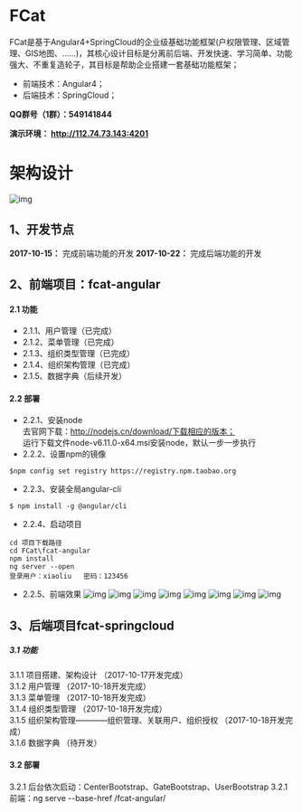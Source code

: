 #  **FCat** 
FCat是基于Angular4+SpringCloud的企业级基础功能框架(户权限管理、区域管理、GIS地图、......)，其核心设计目标是分离前后端、开发快速、学习简单、功能强大、不重复造轮子，其目标是帮助企业搭建一套基础功能框架；

- 前端技术：Angular4；
- 后端技术：SpringCloud；

 **QQ群号（1群）：549141844**   

 **演示环境： http://112.74.73.143:4201**  

# 架构设计 
![img](http://on-img.com/chart_image/5954b886e4b0ad619ac73246.png)

## 1、开发节点
  **2017-10-15：** 完成前端功能的开发
  **2017-10-22：** 完成后端功能的开发

## 2、前端项目：fcat-angular
#### 2.1 功能
- 2.1.1、用户管理（已完成）
- 2.1.2、菜单管理（已完成）
- 2.1.3、组织类型管理（已完成）
- 2.1.4、组织架构管理（已完成）
- 2.1.5、数据字典（后续开发）

#### 2.2 部署
- 2.2.1、安装node  
去官网下载：http://nodejs.cn/download/下载相应的版本；  
运行下载文件node-v6.11.0-x64.msi安装node，默认一步一步执行  
- 2.2.2、设置npm的镜像  
```
$npm config set registry https://registry.npm.taobao.org
```
- 2.2.3、安装全局angular-cli
```
$ npm install -g @angular/cli
```

- 2.2.4、启动项目
```
cd 项目下载路径
cd FCat\fcat-angular
npm install
ng server --open
登录用户：xiaoliu   密码：123456
```


- 2.2.5、前端效果
![img](http://upload-images.jianshu.io/upload_images/6756205-77654260d96f4a5f.jpg?imageMogr2/auto-orient/strip%7CimageView2/2/w/1240)
![img](http://upload-images.jianshu.io/upload_images/6756205-34394cea5f742c60.jpg?imageMogr2/auto-orient/strip%7CimageView2/2/w/1240)
![img](http://upload-images.jianshu.io/upload_images/6756205-9d04f049e89ac986.jpg?imageMogr2/auto-orient/strip%7CimageView2/2/w/1240)
![img](http://upload-images.jianshu.io/upload_images/6756205-065369a0f34f4cfa.jpg?imageMogr2/auto-orient/strip%7CimageView2/2/w/1240)
![img](http://upload-images.jianshu.io/upload_images/6756205-9c372a7abfce3674.jpg?imageMogr2/auto-orient/strip%7CimageView2/2/w/1240)
![img](http://upload-images.jianshu.io/upload_images/6756205-ae87eb83261dc2b7.png?imageMogr2/auto-orient/strip%7CimageView2/2/w/1240)
![img](http://upload-images.jianshu.io/upload_images/6756205-5735e4281266cd28.jpg?imageMogr2/auto-orient/strip%7CimageView2/2/w/1240)
![img](http://upload-images.jianshu.io/upload_images/6756205-97b82ad220708088.jpg?imageMogr2/auto-orient/strip%7CimageView2/2/w/1240)

## 3、后端项目fcat-springcloud  
##### 3.1 功能  
3.1.1 项目搭建、架构设计 （2017-10-17开发完成）    
3.1.2 用户管理 （2017-10-18开发完成）  
3.1.3 菜单管理 （2017-10-18开发完成）  
3.1.4 组织类型管理 （2017-10-18开发完成）  
3.1.5 组织架构管理————组织管理、关联用户、组织授权 （2017-10-18开发完成）  
3.1.6 数据字典 （待开发）  

#### 3.2 部署
3.2.1 后台依次启动：CenterBootstrap、GateBootstrap、UserBootstrap
3.2.1 前端：ng serve --base-href /fcat-angular/
